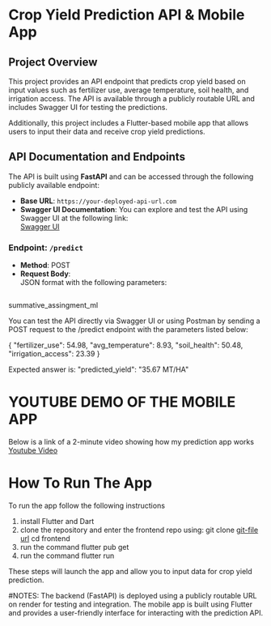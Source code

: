 # Crop Yield Prediction API & Mobile App

## Project Overview
This project provides an API endpoint that predicts crop yield based on input values such as fertilizer use, average temperature, soil health, and irrigation access. The API is available through a publicly routable URL and includes Swagger UI for testing the predictions.

Additionally, this project includes a Flutter-based mobile app that allows users to input their data and receive crop yield predictions.

## API Documentation and Endpoints

The API is built using **FastAPI** and can be accessed through the following publicly available endpoint:

- **Base URL**: `https://your-deployed-api-url.com`
- **Swagger UI Documentation**: You can explore and test the API using Swagger UI at the following link:  
  [Swagger UI](https://your-deployed-api-url.com/docs)

### Endpoint: `/predict`
- **Method**: POST
- **Request Body**:  
  JSON format with the following parameters:
  ```json
 summative_assingment_ml

 You can test the API directly via Swagger UI or using Postman by sending a POST request to the /predict endpoint with the parameters listed below:

{
    "fertilizer_use": 54.98,
    "avg_temperature": 8.93,
    "soil_health": 50.48,
    "irrigation_access": 23.39
  }

Expected answer is: "predicted_yield": "35.67 MT/HA"

# YOUTUBE DEMO OF THE MOBILE APP
Below is a link of a 2-minute video showing how my prediction app works
[Youtube Video](https://youtu.be/35IHir-O0CQ)


# How To Run The App
To run the app follow the following instructions
1. install Flutter and Dart
2. clone the repository and enter the frontend repo using:
   git clone [git-file url](https://github.com/your-username/your-repo.git)
   cd frontend
3. run the command
   flutter pub get
4. run the command
   flutter run

These steps will launch the app and allow you to input data for crop yield prediction.

#NOTES:
The backend (FastAPI) is deployed using a publicly routable URL on render for testing and integration.
The mobile app is built using Flutter and provides a user-friendly interface for interacting with the prediction API.
